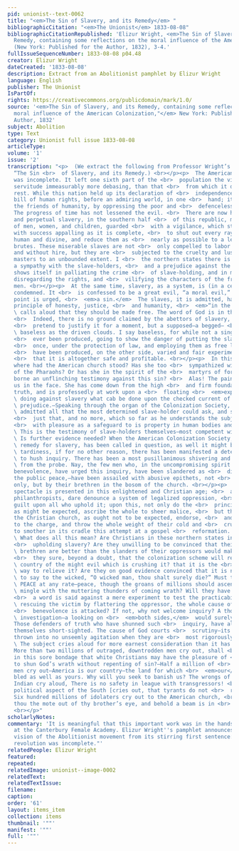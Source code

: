 ```yaml
---
pid: unionist--text-0062
title: "<em>The Sin of Slavery, and its Remedy</em> "
bibliographicCitation: "<em>The Unionist</em> 1833-08-08"
bibliographicCitationRepublished: 'Elizur Wright, <em>The Sin of Slavery, and Its
  Remedy, containing some reflections on the moral influence of the American Colonization,"</em>
  (New York: Published for the Author, 1832), 3-4.'
fullIssueSequenceNumber: 1833-08-08 p04.48
creator: Elizur Wright
dateCreated: '1833-08-08'
description: Extract from an Abolitionist pamphlet by Elizur Wright
language: English
publisher: The Unionist
IsPartOf: 
rights: https://creativecommons.org/publicdomain/mark/1.0/
source: '<em>The Sin of Slavery, and its Remedy, containing some reflections on the
  moral influence of the American Colonization,"</em> New York: Published for the
  Author, 1832'
subject: Abolition
type: Text
category: Unionist full issue 1833-08-08
articleType: 
volume: '1'
issue: '2'
transcription: "<p>  (We extract the following from Professor Wright’s pamphlet, entitled
  “The Sin <br>  of Slavery, and its Remedy.) <br></p><p>  The American revolution
  was incomplete. It left one sixth part of the <br>  population the victims of a
  servitude immeasurably more debasing, than that <br>  from which it delivered the
  rest. While this nation held up its declaration of <br>  independence—its noble
  bill of human rights, before an admiring world, in one <br>  hand; it mortified
  the friends of humanity, by oppressing the poor and <br>  defenceless with the other.
  The progress of time has not lessened the evil. <br>  There are now held in involuntary
  and perpetual slavery, in the southern half <br>  of this republic, more than 2,000,000
  of men, women, and children, guarded <br>  with a vigilance, which strives, and
  with success appalling as it is complete, <br>  to shut out every ray of knowledge,
  human and divine, and reduce them as <br>  nearly as possible to a level with the
  brutes. These miserable slaves are not <br>  only compelled to labor without choice
  and without hire, but they are <br>  subjected to the cruelty and lust of their
  masters to an unbounded extent. I <br>  the northern states there is very generally
  a sympathy with the slave-holders, <br>  and a prejudice against the slaves, which
  shows itself in palliating the crime <br>  of slave-holding, and in most unrighteously
  disregarding the rights, and <br>  vilifying the characters of the free colored
  men. <br></p><p>  At the same time, slavery, as a system, is (in a certain sense)
  condemned. It <br>  is confessed to be a great evil, “a moral evil,” and, when the
  point is urged, <br>  <em>a sin.</em>  The slaves, it is admitted, have rights—every
  principle of honesty, justice, <br>  and humanity, <br>  <em>“in the abstract,”</em>
  \ calls aloud that they should be made free. The word of God is in their favour.
  <br>  Indeed, there is no ground claimed by the abettors of slavery, on which they
  <br>  pretend to justify it for a moment, but a supposed—a begged— <br>  <em>expediency,</em>
  \ baseless as the driven clouds. I say baseless, for while not a single fact has
  <br>  ever been produced, going to show the danger of putting the slaves, all at
  <br>  once, under the protection of law, and employing them as free laborers, there
  <br>  have been produced, on the other side, varied and fair experiments showing,
  <br>  that it is altogether safe and profitable. <br></p><p>  In this state of things
  where had the American church stood? Has she too <br>  sympathized with the hearts
  of the Pharaohs? Or has she in the spirit of the <br>  martyrs of former times,
  borne an unflinching testimony against this sin? <br>  Alas! The painful truth stares
  us in the face. She has come down from the high <br>  and firm foundation of scripture
  truth, and is professedly at work upon a <br>  floating <br>  <em>expediency,</em>
  \ doing against slavery what cab be done upon the checked current of popular <br>
  \ prejudice.—Speaking through the organ of the Colonization Society, she has <br>
  \ admitted all that the most determined slave-holder could ask, and she is doing
  <br>  just that, and no more, which so far as he understands the subject, he hails
  <br>  with pleasure as a safeguard to is property in human bodies and <br>  <em>souls.</em>
  \ This is the testimony of slave-holders themselves—most competent witnesses. <br></p><p>
  \ Is further evidence needed? When the American Colonization Society, as a <br>
  \ remedy for slavery, has been called in question, as well it might be for its <br>
  \ tardiness, if for no other reason, there has been manifested a determination <br>
  \ to hush inquiry. There has been a most pusillanimous shivering and shrinking <br>
  \ from the probe. Nay, the few men who, in the uncompromising spirit of <br>  Christian
  benevolence, have urged this inquiry, have been slandered as <br>  disturbers of
  the public peace,—have been assailed with abusive epithets, not <br>  be slave-holders
  only, but by their brethren in the bosom of the church. <br></p><p>  A most singular
  spectacle is presented in this enlightened and Christian age; <br>  a handful of
  philanthropists, dare denounce a system of legalized oppression, <br>  and to charge
  guilt upon all who uphold it; upon this, not only do the <br>  principals in crime,
  as might be expected, ascribe the whole to sheer malice, <br>  but the leaders of
  the Christian church, as ought not to be expected, endorse, <br>  and give currency
  to the charge, and throw the whole weight of their cold and <br>  crushing influence
  to smother in its cradle this attempt at a gospel <br>  reformation. <br></p><p>
  \ What does all this mean? Are Christians in these northern states interested in
  <br>  upholding slavery? Are they unwilling to be convinced that their colored <br>
  \ brethren are better than the slanders of their oppressors would make them? Are
  <br>  they sure, beyond a doubt, that the colonization scheme will relieve our <br>
  \ country of the might evil which is crushing it? that it is the <br>  <em>Christian</em>
  \ way to relieve it? Are they on good evidence convinced that it is not <br>  <em>expedient</em>
  \ to say to the wicked, “O wicked man, thou shalt surely die?” Must they have <br>
  \ PEACE at any rate—peace, though the groans of millions should ascend and <br>
  \ mingle with the muttering thunders of coming wrath? Will they have it, that if
  <br>  a word is said against a mere experiment to test the practicability of <br>
  \ rescuing the victim by flattering the oppressor, the whole cause of Christian
  <br>  benevolence is attacked? If not, why not welcome inquiry? A thorough <br>
  \ investigation—a looking on <br>  <em>both sides,</em>  would surely do no harm.
  Those defenders of truth who have shunned such <br>  inquiry, have always proved
  themselves short-sighted. The cause of God courts <br>  scrutiny—its advocates are
  thrown into no unseemly agitation when they are <br>  most rigorously sifted. <br></p><p>
  \ The subject cries aloud for more earnest consideration than it has yet <br>  received.
  More than two millions of outraged, downtrodden men cry out, shall <br>  we die
  in this sore bondage that white Christians may have the pleasure of <br>  attempting
  to shun God’s wrath without repenting of sin?—Half a million of <br>  free colored
  men cry out—America is our country—the land for which <br>  <em>our</em>  fathers
  bled as well as yours. Why will you seek to banish us? The wrongs of <br>  the poor
  Indian cry aloud, There is no safety in league with transgressors! <br>  The present
  political aspect of the South [cries out, that tyrants do not <br>  regard law!
  Six hundred millions of idolaters cry out to the American church, <br>  “Why pluckest
  thou the mote out of thy brother’s eye, and behold a beam is in <br>  thine own!”
  <br></p>"
scholarlyNotes: 
commentary: 'It is meaningful that this important work was in the hands of the students
  at the Canterbury Female Academy. Elizur Wright''s pamphlet announces the transformative
  vision of the Abolitionist movement from its stirring first sentence: "The American
  revolution was incomplete."'
relatedPeople: Elizur Wright
featured: 
repeated: 
relatedImage: unionist--image-0002
relatedText: 
relatedTextIssue: 
filename: 
caption: 
order: '61'
layout: items_item
collection: items
thumbnail: '""'
manifest: '""'
full: '""'
---
```

